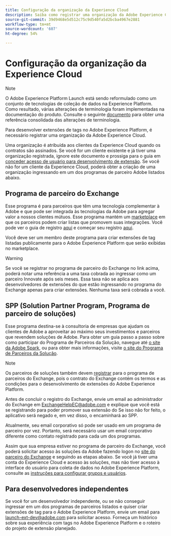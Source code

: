 ```yaml
---
title: Configuração da organização da Experience Cloud
description: Saiba como registrar uma organização da Adobe Experience Cloud para começar a desenvolver extensões para o Adobe Experience Platform.
source-git-commit: 39d9468e5d512c75c9d540fa5d2bcba4967e2881
workflow-type: tm+mt
source-wordcount: '607'
ht-degree: 54%

---
```


# Configuração da organização da Experience Cloud

>[!NOTE]
>
>O Adobe Experience Platform Launch está sendo reformulado como um conjunto de tecnologias de coleção de dados na Experience Platform. Como resultado, várias alterações de terminologia foram implementadas na documentação do produto. Consulte o seguinte [documento](../../term-updates.md) para obter uma referência consolidada das alterações de terminologia.

Para desenvolver extensões de tags no Adobe Experience Platform, é necessário registrar uma organização da Adobe Experience Cloud.

Uma organização é atribuída aos clientes da Experience Cloud quando os contratos são assinados. Se você for um cliente existente e já tiver uma organização registrada, ignore este documento e prossiga para o guia em [conceder acesso de usuário para desenvolvimento de extensão](./access.md). Se você não for um cliente da Experience Cloud, poderá obter a criação de uma organização ingressando em um dos programas de parceiro Adobe listados abaixo.

## Programa de parceiro do Exchange

Esse programa é para parceiros que têm uma tecnologia complementar à Adobe e que pode ser integrada às tecnologias da Adobe para agregar valor a nossos clientes mútuos. Esse programa mantém um [marketplace](https://www.adobeexchange.com/experiencecloud.html) em que os parceiros podem criar listas que promovem suas integrações. Você pode ver o guia de registro [aqui](https://partners.adobe.com/exchangeprogram/experiencecloud/reg-guide.html) e começar seu registro [aqui](https://partners.adobe.com/exchangeprogram/experiencecloud/prereg.html).

Você deve ser um membro deste programa para criar extensões de tag listadas publicamente para o Adobe Experience Platform que serão exibidas no marketplace.

>[!WARNING]
>
>Se você se registrar no programa de parceiro do Exchange no link acima, poderá notar uma referência a uma taxa cobrada ao ingressar como um parceiro Innovate após seis meses. Essa taxa não se aplica aos desenvolvedores de extensões do que estão ingressando no programa do Exchange apenas para criar extensões. Nenhuma taxa será cobrada a você.

## SPP (Solution Partner Program, Programa de parceiro de soluções)

Esse programa destina-se à consultoria de empresas que ajudam os clientes de Adobe a aproveitar ao máximo seus investimentos e parceiros que revendem soluções de Adobe. Para obter um guia passo a passo sobre como participar do Programa de Parceiros da Solução, navegue até [o site da Adobe Spark](https://spark.adobe.com/page/7PKZzIJJjkcDd/), ou para obter mais informações, visite [o site do Programa de Parceiros da Solução](https://solutionpartners.adobe.com/home.html).

>[!NOTE]
>
>Os parceiros de soluções também devem [registrar](https://partners.adobe.com/exchangeprogram/experiencecloud/prereg.html) para o programa de parceiros do Exchange, pois o contrato do Exchange contém os termos e as condições para o desenvolvimento de extensões do Adobe Experience Platform.
>
>Antes de concluir o registro do Exchange, envie um email ao administrador do Exchange em <ExchangeHelpEC@adobe.com> e explique que você está se registrando para poder promover sua extensão do Se isso não for feito, o aplicativo será negado e, em vez disso, o encaminhará ao SPP.
>
>Atualmente, seu email corporativo só pode ser usado em um programa de parceiro por vez. Portanto, será necessário usar um email corporativo diferente como contato registrado para cada um dos programas.

Assim que sua empresa estiver no programa de parceiro do Exchange, você poderá solicitar acesso às soluções da Adobe fazendo logon no [site do parceiro do Exchange](https://partners.adobe.com/exchangeprogram/experiencecloud) e seguindo as etapas abaixo. Se você já tiver uma conta do Experience Cloud e acesso às soluções, mas não tiver acesso à interface do usuário para coleta de dados no Adobe Experience Platform, consulte as [instruções para configurar grupos e usuários](../../ui/administration/user-permissions.md).

## Para desenvolvedores independentes

Se você for um desenvolvedor independente, ou se não conseguir ingressar em um dos programas de parceiros listados e quiser criar extensões de tag para o Adobe Experience Platform, envie um email para launch-ext-dev@adobe.com para solicitar acesso. Forneça um histórico sobre sua experiência com tags no Adobe Experience Platform e o roteiro do projeto de extensão planejado.
